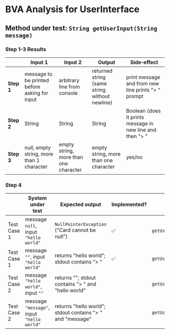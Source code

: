 # BVA Analysis for **UserInterface**

## Method under test: `String getUserInput(String message)`

### Step 1-3 Results

|            | Input 1                                       | Input 2                               | Output                                        | Side‑effect                                               |
|------------|-----------------------------------------------|---------------------------------------|-----------------------------------------------|-----------------------------------------------------------|
| **Step 1** | message to be printed before asking for input | arbitrary line from console           | returned string (same string without newline) | print message and from new line prints "> " prompt        |
| **Step 2** | String                                        | String                                | String                                        | Boolean (does it prints message in new line and then "> " |
| **Step 3** | null, empty string, more than 1 character     | empty string, more than one character | empty string, more than one character         | yes/no                                                    |

### Step 4

|             | System under test                          | Expected output                                           | Implemented?       | Test name                                                                            |
|-------------|--------------------------------------------|-----------------------------------------------------------|--------------------|--------------------------------------------------------------------------------------|
| Test Case 1 | message `null`, input `"hello world"`      | `NullPointerException`  ("Card cannot be null")           | :white_check_mark: | `getUserInput_withNullMessageAndNonEmptyConsoleInput_returnsConsoleInput`            |
| Test Case 1 | message `""`, input `"hello world"`        | returns "hello world"; stdout contains "> "               | :white_check_mark: | `getUserInput_withEmptyMessageAndNonEmptyConsoleInput_returnsConsoleInput`           |
| Test Case 2 | message `"hello world"`, input `""`        | returns ""; stdout contains "> " and "hello world"        |                    | `getUserInput_withNonEmptyMessageAndEmptyConsoleInput_keepsAskingForInput`           |
| Test Case 2 | message `"message"`, input `"hello world"` | returns "hello world"; stdout contains "> " and "message" |                    | `getUserInput_withNonEmptyMessageAndConsoleInput_returnsConsoleLineAndPrintsMessage` |
